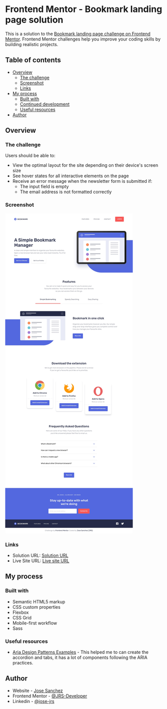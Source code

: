 # Frontend Mentor - Bookmark landing page solution

This is a solution to the [Bookmark landing page challenge on Frontend Mentor](https://www.frontendmentor.io/challenges/bookmark-landing-page-5d0b588a9edda32581d29158). Frontend Mentor challenges help you improve your coding skills by building realistic projects.

## Table of contents

- [Overview](#overview)
  - [The challenge](#the-challenge)
  - [Screenshot](#screenshot)
  - [Links](#links)
- [My process](#my-process)
  - [Built with](#built-with)
  - [Continued development](#continued-development)
  - [Useful resources](#useful-resources)
- [Author](#author)

## Overview

### The challenge

Users should be able to:

- View the optimal layout for the site depending on their device's screen size
- See hover states for all interactive elements on the page
- Receive an error message when the newsletter form is submitted if:
  - The input field is empty
  - The email address is not formatted correctly

### Screenshot

<img src="./screenshot.jpg" alt="screenshot" style="border-radius:5px;"/>

### Links

- Solution URL: [Solution URL](https://github.com/JRS-Developer/bookmark-landing-page)
- Live Site URL: [Live site URL](https://bookmark-landing-jrs.netlify.app/)

## My process

### Built with

- Semantic HTML5 markup
- CSS custom properties
- Flexbox
- CSS Grid
- Mobile-first workflow
- Sass

### Useful resources

- [Aria Design Patterns Examples](https://w3c.github.io/aria-practices/examples/) - This helped me to can create the accordion and tabs, it has a lot of components following the ARIA practices.

## Author

- Website - [Jose Sanchez](https://jrs-developer.github.io/)
- Frontend Mentor - [@JRS-Developer](https://www.frontendmentor.io/profile/JRS-Developer)
- Linkedin - [@jose-jrs](https://www.linkedin.com/in/jose-jrs/)
